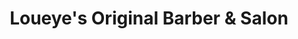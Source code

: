 ---
title: "Loueye's Original Barber & Salon"
url: /airdrie/loueyes-original-barber-and-salon/
shop: hairdresser
---